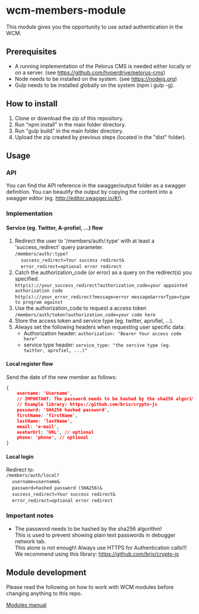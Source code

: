 # wcm-members-module

This module gives you the opportunity to use astad authentication in the WCM.

## Prerequisites
 - A running implementation of the Pelorus CMS is needed either locally or on a server.
 (see https://github.com/hvperdrive/pelorus-cms)
 - Node needs to be installed on the system.
 (see https://nodejs.org)
 - Gulp needs to be installed globally on the system (npm i gulp -g).

## How to install
1. Clone or download the zip of this repository.
2. Run "npm install" in the main folder directory.
3. Run "gulp build" in the main folder directory.
4. Upload the zip created by previous steps (located in the "dist" folder).

## Usage

### API
You can find the API reference in the swagger/output folder as a swagger definition.
You can beautify the output by copying the content into a swagger editor (eg. http://editor.swagger.io/#/).

### Implementation

#### Service (eg. Twitter, A-profiel, ...) flow
1. Redirect the user to '/members/auth/:type' with at least a 'success_redirect' query parameter. <br>
`/members/auth/:type?` <br>
&nbsp;&nbsp;&nbsp;&nbsp;`success_redirect=Your success redirect&` <br>
&nbsp;&nbsp;&nbsp;&nbsp;`error_redirect=optional error redirect`
2. Catch the authorization_code (or error) as a query on the redirect(s) you specified. <br>
`http(s)://your_success_redirect?authorization_code=your appointed authorization code` <br>
`http(s)://your_error_redirect?message=error message&errorType=type to program against`
3. Use the authorization_code to request a access token <br>
`/members/auth/token?authorization_code=your code here`
4. Store the access token and service type (eg. twitter, aprofiel, ...).
5. Always set the following headers when requesting user specific data:
    - Authorization header: `authorization: "Bearer Your access code here"`
    - service type header: `service_type: "the sercive type (eg. twitter, aprofiel, ...)"`

#### Local register flow
Send the date of the new member as follows:
```json
{
    username: 'Username',
    // IMPORTANT: The password needs to be hashed by the sha256 algorithm!
    // Example library: https://github.com/brix/crypto-js
    passowrd: 'SHA256 hashed password',
    firstName: 'firstName',
    lastName: 'lastName',
    email: 'e-mail',
    avatarUrl: 'URL', // optional
    phone: 'phone', // optional
}
```

#### Local login
Redirect to: <br>
`/members/auth/local?` <br>
&nbsp;&nbsp;&nbsp;&nbsp;`username=username&` <br>
&nbsp;&nbsp;&nbsp;&nbsp;`password=hashed password (SHA256)&` <br>
&nbsp;&nbsp;&nbsp;&nbsp;`success_redirect=Your success redirect&` <br>
&nbsp;&nbsp;&nbsp;&nbsp;`error_redirect=optional error redirect`

### Important notes

- The password needs to be hashed by the sha256 algorithm! <br>
This is used to prevent showing plain text passwords in debugger network tab. <br>
This alone is not enough! Always use HTTPS for Authentication calls!!! <br>
We recommend using this library: https://github.com/brix/crypto-js

## Module development

Please read the following on how to work with WCM modules before changing anything to this repo.

[Modules manual](https://github.com/hvperdrive/pelorus-cms/blob/develop/readmes/modules.md)

